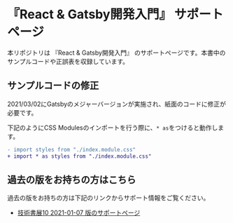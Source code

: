 # 『React & Gatsby開発入門』 サポートページ

本リポジトリは 『React & Gatsby開発入門』 のサポートページです。本書中のサンプルコードや正誤表を収録しています。

## サンプルコードの修正

2021/03/02にGatsbyのメジャーバージョンが実施され、紙面のコードに修正が必要です。

下記のようにCSS Modulesのインポートを行う際に、`* as`をつけると動作します。

```diff
- import styles from "./index.module.css"
+ import * as styles from "./index.module.css"
```

## 過去の版をお持ちの方はこちら

過去の版をお持ちの方は下記のリンクからサポート情報をご覧ください。

- [技術書展10 2021-01-07 版のサポートページ](https://github.com/mottox2/react-gatsby-book/tree/2021-01-07)
